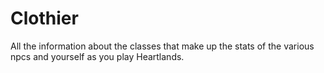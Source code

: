 # Clothier


All the information about the classes that make up the stats of the various npcs and yourself as you play Heartlands.